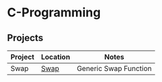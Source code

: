# C-Programming

## Projects

| Project | Location | Notes |
|---------|----------|-------|
| Swap    | [Swap](https://github.com/Blackbird002/C-Programming/blob/master/Generic%20Swap/main.c) | Generic Swap Function |
